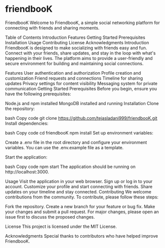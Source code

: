 # friendbooK

FriendbooK
Welcome to FriendbooK, a simple social networking platform for connecting with friends and sharing moments.

Table of Contents
Introduction
Features
Getting Started
Prerequisites
Installation
Usage
Contributing
License
Acknowledgments
Introduction
FriendbooK is designed to make socializing with friends easy and fun. Connect with your friends, share updates, and stay in the loop with what's happening in their lives. The platform aims to provide a user-friendly and secure environment for building and maintaining social connections.

Features
User authentication and authorization
Profile creation and customization
Friend requests and connections
Timeline for sharing updates
Privacy settings for content visibility
Messaging system for private communication
Getting Started
Prerequisites
Before you begin, ensure you have the following prerequisites:

Node.js and npm installed
MongoDB installed and running
Installation
Clone the repository:

bash
Copy code
git clone https://github.com/tejasladani999/friendbooK.git
Install dependencies:

bash
Copy code
cd friendbooK
npm install
Set up environment variables:

Create a .env file in the root directory and configure your environment variables. You can use the .env.example file as a template.

Start the application:

bash
Copy code
npm start
The application should be running on http://localhost:3000.

Usage
Visit the application in your web browser.
Sign up or log in to your account.
Customize your profile and start connecting with friends.
Share updates on your timeline and stay connected.
Contributing
We welcome contributions from the community. To contribute, please follow these steps:

Fork the repository.
Create a new branch for your feature or bug fix.
Make your changes and submit a pull request.
For major changes, please open an issue first to discuss the proposed changes.

License
This project is licensed under the MIT License.

Acknowledgments
Special thanks to contributors who have helped improve FriendbooK.
